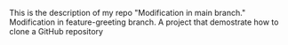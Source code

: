 This is the description of my repo
"Modification in main branch."
Modification in feature-greeting branch.
A project that demostrate how to clone a GitHub repository
